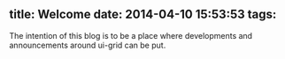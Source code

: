 title: Welcome
date: 2014-04-10 15:53:53
tags: 
---

The intention of this blog is to be a place where developments and announcements around ui-grid can be put.